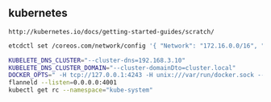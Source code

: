 ## kubernetes

`http://kubernetes.io/docs/getting-started-guides/scratch/`

```bash
etcdctl set /coreos.com/network/config '{ "Network": "172.16.0.0/16", "Backend": {"Type": "vxlan"} }'

KUBELETE_DNS_CLUSTER="--cluster-dns=192.168.3.10"
KUBELETE_DNS_CLUSTER_DOMAIN="--cluster-domainDto=cluster.local"
DOCKER_OPTS=" -H tcp://127.0.0.1:4243 -H unix:///var/run/docker.sock --bip=172.16.0.0/16 --mtu=1472" --iptables=false --dns=192.168.127.129 --bridge=flannel.1 --ip-masq=false
flanneld --listen=0.0.0.0:4001
kubectl get rc --namespace="kube-system"
```
